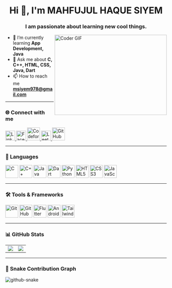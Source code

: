 <h1 align="center">Hi 👋, I'm MAHFUJUL HAQUE SIYEM</h1>
<h3 align="center">I am passionate about learning new cool things.</h3>

<img align="right" alt="Coder GIF" height="250" width="350" src="https://cdn.dribbble.com/users/1162077/screenshots/3848914/programmer.gif" /> 

- 🌱 I’m currently learning **App Development, Java**
- 💬 Ask me about **C, C++, HTML, CSS, Java, Dart**
- 📫 How to reach me **msiyem978@gmail.com**

---

### 🌐 Connect with me
<p align="left">
  <!-- LinkedIn -->
  <a href="https://linkedin.com/in/mdmahfujulhaquesiyem" target="_blank">
    <img src="https://cdn.jsdelivr.net/gh/devicons/devicon/icons/linkedin/linkedin-original.svg" alt="LinkedIn" width="30" height="30"/>
  </a>

  <!-- Facebook -->
  <a href="https://fb.com/md.siyem.5030" target="_blank">
    <img src="https://cdn.jsdelivr.net/gh/devicons/devicon/icons/facebook/facebook-original.svg" alt="Facebook" width="30" height="30"/>
  </a>

  <!-- Codeforces -->
  <a href="https://codeforces.com/profile/mahfujul_haque_siyem" target="_blank">
    <img src="https://art.npanuhin.me/SVG/Codeforces/Codeforces.colored.svg" alt="Codeforces" width="40" height="40"/>
  </a>


  <!-- LeetCode -->
  <a href="https://leetcode.com/siyem2574" target="_blank">
    <img src="https://upload.wikimedia.org/wikipedia/commons/1/19/LeetCode_logo_black.png" alt="LeetCode" width="30" height="30"/>
  </a>

  <!-- GitHub -->
  <a href="https://github.com/msiyem" target="_blank">
    <img src="https://cdn.pixabay.com/photo/2022/01/30/13/33/github-6980894_1280.png" alt="GitHub" width="40" height="40"/>
  </a>
</p>


---

### 🧠 Languages
<p align="left">
  <img src="https://cdn.jsdelivr.net/gh/devicons/devicon/icons/c/c-original.svg" width="40" height="40" alt="C"/>
  <img src="https://cdn.jsdelivr.net/gh/devicons/devicon/icons/cplusplus/cplusplus-original.svg" width="40" height="40" alt="C++"/>
  <img src="https://cdn.jsdelivr.net/gh/devicons/devicon/icons/java/java-original.svg" width="40" height="40" alt="Java"/>
  <img src="https://cdn.jsdelivr.net/gh/devicons/devicon/icons/dart/dart-original.svg" width="40" height="40" alt="Dart"/>
  <img src="https://cdn.jsdelivr.net/gh/devicons/devicon/icons/python/python-original.svg" width="40" height="40" alt="Python"/>
  <img src="https://cdn.jsdelivr.net/gh/devicons/devicon/icons/html5/html5-original.svg" width="40" height="40" alt="HTML5"/>
  <img src="https://cdn.jsdelivr.net/gh/devicons/devicon/icons/css3/css3-original.svg" width="40" height="40" alt="CSS3"/>
  <img src="https://cdn.jsdelivr.net/gh/devicons/devicon/icons/javascript/javascript-original.svg" width="40" height="40" alt="JavaScript"/>
</p>

---

### 🛠️ Tools & Frameworks
<p align="left">
  <img src="https://cdn.jsdelivr.net/gh/devicons/devicon/icons/git/git-original.svg" width="40" height="40" alt="Git"/>
  <img src="https://cdn.pixabay.com/photo/2022/01/30/13/33/github-6980894_1280.png" alt="GitHub" width="40" height="40"/>
  <img src="https://cdn.jsdelivr.net/gh/devicons/devicon/icons/flutter/flutter-original.svg" width="40" height="40" alt="Flutter"/>
  <img src="https://cdn.jsdelivr.net/gh/devicons/devicon/icons/android/android-original.svg" width="40" height="40" alt="Android"/>
  <img src="https://upload.wikimedia.org/wikipedia/commons/d/d5/Tailwind_CSS_Logo.svg" width="40" height="40" alt="Tailwind CSS"/>
</p>

---

### 📊 GitHub Stats
<table align="center">
  <tr>
    <td>
      <img src="https://github-readme-stats.vercel.app/api/top-langs/?username=msiyem&layout=donut&theme=tokyonight&hide_border=true" />
    </td>
    <td>
      <img src="https://github-readme-stats.vercel.app/api?username=msiyem&show_icons=true&theme=tokyonight&hide_border=true&count_private=true" />
    </td>
  </tr>
</table>

---

### 🐍 Snake Contribution Graph
<picture>
  <source media="(prefers-color-scheme: dark)" srcset="https://raw.githubusercontent.com/tobiasmeyhoefer/tobiasmeyhoefer/output/github-snake-dark.svg" />
  <source media="(prefers-color-scheme: light)" srcset="https://raw.githubusercontent.com/tobiasmeyhoefer/tobiasmeyhoefer/output/github-snake.svg" />
  <img alt="github-snake" src="https://raw.githubusercontent.com/tobiasmeyhoefer/tobiasmeyhoefer/output/github-snake.svg" />
</picture>
